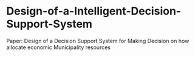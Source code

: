 # Design-of-a-Intelligent-Decision-Support-System
Paper: Design of a Decision Support System for Making Decision on how allocate economic Municipality resources
